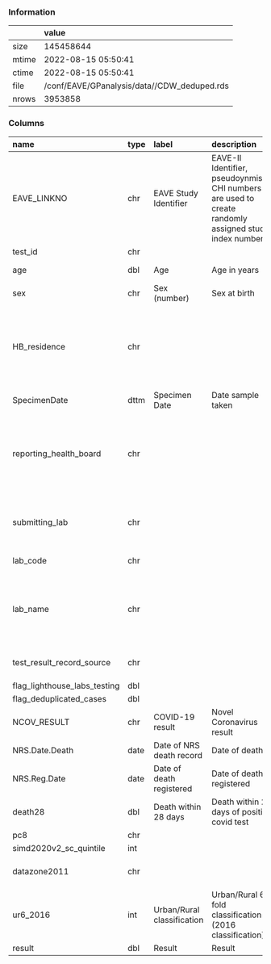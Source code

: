 
### Information



|       | value                                       |
|:------|:--------------------------------------------|
| size  | 145458644                                   |
| mtime | 2022-08-15 05:50:41                         |
| ctime | 2022-08-15 05:50:41                         |
| file  | /conf/EAVE/GPanalysis/data//CDW_deduped.rds |
| nrows | 3953858                                     |

### Columns

| name                         | type   | label                      | description                                                                                             | examples                                                                             |
|:-----------------------------|:-------|:---------------------------|:--------------------------------------------------------------------------------------------------------|:-------------------------------------------------------------------------------------|
| EAVE_LINKNO                  | chr    | EAVE Study Identifier      | EAVE-II Identifier, pseudoynmised CHI numbers are used to create randomly assigned study index numbers. |                                                                                      |
| test_id                      | chr    |                            |                                                                                                         |                                                                                      |
| age                          | dbl    | Age                        | Age in years                                                                                            | 38, 34, 32, 35, 28                                                                   |
| sex                          | chr    | Sex (number)               | Sex at birth                                                                                            | Female, Male                                                                         |
| HB_residence                 | chr    |                            |                                                                                                         | NHS GREATER GLASGOW & CLYDE, NHS LOTHIAN, NHS LANARKSHIRE, NHS GRAMPIAN, NHS TAYSIDE |
| SpecimenDate                 | dttm   | Specimen Date              | Date sample taken                                                                                       |                                                                                      |
| reporting_health_board       | chr    |                            |                                                                                                         | NHS GREATER GLASGOW & CLYDE, NHS LOTHIAN, NHS LANARKSHIRE, NHS GRAMPIAN, NHS TAYSIDE |
| submitting_lab               | chr    |                            |                                                                                                         | NON-ECOSS, GLA:REV, EDI:RVL, ABD:GHB, LAN:LAW                                        |
| lab_code                     | chr    |                            |                                                                                                         | GLS, AYR:ARL, FIF:ARL, NC                                                            |
| lab_name                     | chr    |                            |                                                                                                         | Glasgow, Crosshouse Hospital, Kilmarnock, Fife Area Laboratory, Newcastle            |
| test_result_record_source    | chr    |                            |                                                                                                         | NHS DIGITAL, ECOSS, SGSS, SCOT, ONS                                                  |
| flag_lighthouse_labs_testing | dbl    |                            |                                                                                                         | 1, 0                                                                                 |
| flag_deduplicated_cases      | dbl    |                            |                                                                                                         | 1                                                                                    |
| NCOV_RESULT                  | chr    | COVID-19 result            | Novel Coronavirus result                                                                                | NEGATIVE, POSITIVE                                                                   |
| NRS.Date.Death               | date   | Date of NRS death record   | Date of death                                                                                           |                                                                                      |
| NRS.Reg.Date                 | date   | Date of death registered   | Date of death registered                                                                                |                                                                                      |
| death28                      | dbl    | Death within 28 days       | Death within 28 days of positive covid test                                                             | 0, 1                                                                                 |
| pc8                          | chr    |                            |                                                                                                         |                                                                                      |
| simd2020v2_sc_quintile       | int    |                            |                                                                                                         | 5, 1, 2, 4, 3                                                                        |
| datazone2011                 | chr    |                            |                                                                                                         | S01008144, S01012030, S01012820                                                      |
| ur6_2016                     | int    | Urban/Rural classification | Urban/Rural 6-fold classification (2016 classification)                                                 | 1, 2, 5, 3, 6                                                                        |
| result                       | dbl    | Result                     | Result                                                                                                  | 0, 1                                                                                 |
        